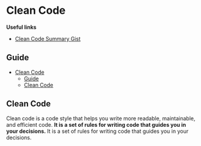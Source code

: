 # Clean Code

**Useful links**
- [Clean Code Summary Gist](https://gist.github.com/wojteklu/73c6914cc446146b8b533c0988cf8d29)
  
## Guide
- [Clean Code](#clean-code)
  - [Guide](#guide)
  - [Clean Code](#clean-code-1)

## Clean Code

Clean code is a code style that helps you write more readable, maintainable, and efficient code. **It is a set of rules for writing code that guides you in your decisions.** It is a set of rules for writing code that guides you in your decisions.



